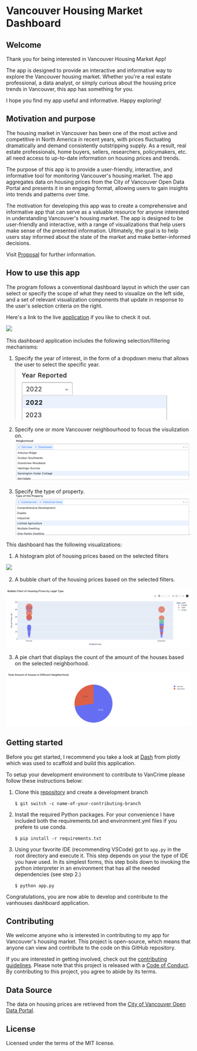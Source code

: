 # Vancouver Housing Market Dashboard

## Welcome

Thank you for being interested in  Vancouver Housing Market App!

The app is designed to provide an interactive and informative way to explore the Vancouver housing market. Whether you're a real estate professional, a data analyst, or simply curious about the housing price trends in Vancouver, this app has something for you.

I hope you find my app useful and informative. Happy exploring!

## Motivation and purpose

The housing market in Vancouver has been one of the most active and competitive in North America in recent years, with prices fluctuating dramatically and demand consistently outstripping supply. As a result, real estate professionals, home buyers, sellers, researchers, policymakers, etc. all need access to up-to-date information on housing prices and trends.

The purpose of this app is to provide a user-friendly, interactive, and informative tool for monitoring Vancouver's housing market. The app aggregates data on housing prices from the City of Vancouver Open Data Portal and presents it in an engaging format, allowing users to gain insights into trends and patterns over time.

The motivation for developing this app was to create a comprehensive and informative app that can serve as a valuable resource for anyone interested in understanding Vancouver's housing market. The app is designed to be user-friendly and interactive, with a range of visualizations that help users make sense of the presented information. Ultimately, the goal is to help users stay informed about the state of the market and make better-informed decisions.

Visit [Proposal](https://github.com/UBC-MDS/van_houses/blob/main/reports/proposal.md) for further information.




## How to use this app

The program follows a conventional dashboard layout in which the user can select or specify the scope of what they need to visualize on the left side, and a set of relevant visualization components that update in response to the user's selection criteria on the right.

Here's a link to the live [application](https://vanhouses-dash-n2zj.onrender.com) if you like to check it out.

![](interface.png)

This dashboard application includes the following selection/filtering mechanisms:

1. Specify the year of interest, in the form of a dropdown menu that allows the user to select the specific year.
![](img/year_dd.png)

2. Specify one or more Vancouver neighbourhood to focus the visulization on.
![](img/neighborhood_dd.png)

3. Specify the type of property.
![](img/property_type_dd.png)


This dashboard has the following visualizations:

1. A histogram plot of housing prices based on the selected filters

![](img/hs.png)

2. A bubble chart of the housing prices based on the selected filters. 

![](img/bc.png)

3. A pie chart that displays the count of the amount of the houses based on the selected neighborhood.

![](img/pc.png)



## Getting started

Before you get started, I recommend you take a look at [Dash](https://dash.plotly.com/) from plotly which was used to scaffold and build this application. 

To setup your development environment to contribute to VanCrime please follow these instructions below:

1.  Clone this [repository](https://github.com/zchen156/vanhouses) and create a development branch

    ``` console
    $ git switch -c name-of-your-contributing-branch
    ```
2.  Install the required Python packages. For your convenience I have included both the requirements.txt and environment.yml files if you prefere to use conda.
    
    ``` console
    $ pip install -r requirements.txt
    ```

3.  Using your favorite IDE (recommending VSCode) got to `app.py` in the root directory and execute it. This step depends on your the type of IDE you have used. In its simplest forms, this step boils down to invoking the python interpreter in an environment that has all the needed dependencies (see step 2.)

    ``` console
    $ python app.py
    ```

Congratulations, you are now able to develop and contribute to the vanhouses dashboard application. 


## Contributing

We welcome anyone who is interested in contributing to my app for Vancouver's housing market. This project is open-source, which means that anyone can view and contribute to the code on this GitHub repository.

If you are interested in getting involved, check out the [contributing guidelines](CONTRIBUTING.md). Please note that this project is released with a [Code of Conduct](CODE_OF_CONDUCT.md). By contributing to this project, you agree to abide by its terms.


## Data Source

The data on housing prices are retrieved from the [City of Vancouver Open Data Portal](https://opendata.vancouver.ca/explore/dataset/property-tax-report/table/?sort=-tax_assessment_year).

## License

Licensed under the terms of the MIT license.
